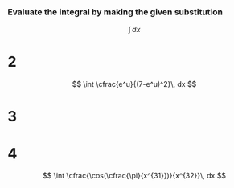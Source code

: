 ### Evaluate the integral by making the given substitution

$$\int  \, dx $$

# 2 
$$
\int \cfrac{e^u}{(7-e^u)^2}\, dx 
$$

# 3

# 4

$$
\int \cfrac{\cos(\cfrac{\pi}{x^{31}})}{x^{32}}\, dx 
$$